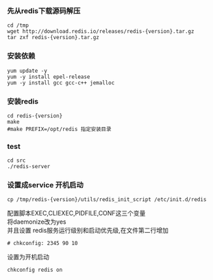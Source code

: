 ### 先从redis下载源码解压
```
cd /tmp
wget http://download.redis.io/releases/redis-{version}.tar.gz
tar zxf redis-{version}.tar.gz
```  
### 安装依赖
```
yum update -y
yum -y install epel-release
yum -y install gcc gcc-c++ jemalloc
```

### 安装redis
```
cd redis-{version}
make
#make PREFIX=/opt/redis 指定安装目录
```

### test
```
cd src
./redis-server
```

### 设置成service 开机启动
```
cp /tmp/redis-{version}/utils/redis_init_script /etc/init.d/redis
```
配置脚本EXEC,CLIEXEC,PIDFILE,CONF这三个变量  
将daemonize改为yes  
并且设置 redis服务运行级别和启动优先级,在文件第二行增加
```
# chkconfig: 2345 90 10
```
设置为开机启动
```
chkconfig redis on
```

